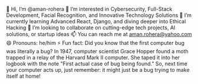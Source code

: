👋 Hi, I’m @aman-rohera
👀 I’m interested in Cybersecurity, Full-Stack Development, Facial Recognition, and Innovative Technology Solutions
🌱 I’m currently learning Advanced React, Django, and diving deeper into Ethical Hacking
💞️ I’m looking to collaborate on cutting-edge tech projects, AI solutions, or startup ideas
📫 You can reach me at aman.rohera@yahoo.com
😄 Pronouns: he/him
⚡ Fun fact: Did you know that the first computer bug was literally a bug? In 1947, computer scientist Grace Hopper found a moth trapped in a relay of the Harvard Mark II computer. She taped it into her logbook with the note "First actual case of bug being found." So, next time your computer acts up, just remember: it might just be a bug trying to make itself at home!

